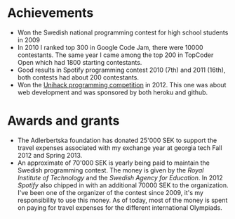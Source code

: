 # Achievements

 *  Won the Swedish national programming contest for high school students in 2009
 *  In 2010 I ranked top 300 in Google Code Jam, there were 10000 contestants.
    The same year I came among the top 200 in TopCoder Open which had 1800
    starting contestants.
 *  Good results in Spotify programming contest 2010 (7th) and 2011 (16th),
    both contests had about 200 contestants.
 *  Won the [Unihack programming competition][unihack] in 2012.  This one was
    about web development and was sponsored by both heroku and github.

# Awards and grants

 * The Adlerbertska foundation has donated 25'000 SEK to support the travel
   expenses associated with my exchange year at georgia tech Fall 2012 and
   Spring 2013.
 * An approximate of 70'000 SEK is yearly being paid to maintain the Swedish
   programming contest. The money is given by the *Royal Institute of
   Technology* and the *Swedish Agency for Education*. In 2012 *Spotify* also
   chipped in with an additional 70000 SEK to the organization. I've been one
   of the organizer of the contest since 2009, it's my responsibility to use
   this money. As of today, most of the money is spent on paying for travel
   expenses for the different international Olympiads.

[unihack]: http://unihack.herokuapp.com/
